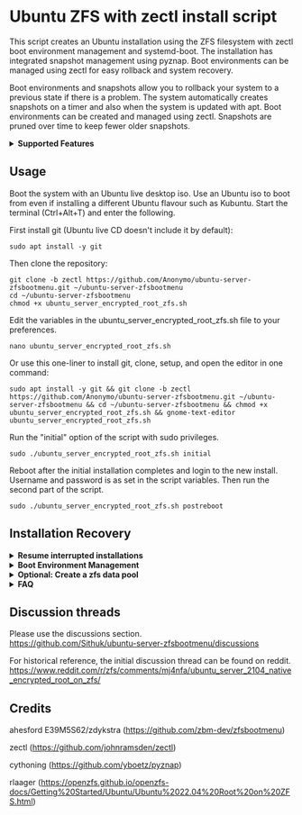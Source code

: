 # Ubuntu ZFS with zectl install script

This script creates an Ubuntu installation using the ZFS filesystem with zectl boot environment management and systemd-boot. The installation has integrated snapshot management using pyznap. Boot environments can be managed using zectl for easy rollback and system recovery.

Boot environments and snapshots allow you to rollback your system to a previous state if there is a problem. The system automatically creates snapshots on a timer and also when the system is updated with apt. Boot environments can be created and managed using zectl. Snapshots are pruned over time to keep fewer older snapshots.

<details>
<summary><strong>Supported Features</strong></summary>

- Ubuntu 22.04 LTS, 24.04 LTS, 24.10, 25.04.
- Root filesystem on ZFS.
- Choose from: Ubuntu Server, Ubuntu Desktop, Kubuntu, Xubuntu, Budgie, and Ubuntu MATE.
- Single, mirror, raid0, raidz1, raidz2, and raidz3 topologies.
- LUKS and native ZFS encryption.
- systemd-boot bootloader with clean, simple interface.
- zectl boot environment management for easy system rollback.
- Automated system snapshots taken on a timer and also on system updates.
- Creation of a separate encrypted data pool (single/mirror/raidz).

</details>

## Usage
Boot the system with an Ubuntu live desktop iso. Use an Ubuntu iso to boot from even if installing a different Ubuntu flavour such as Kubuntu. Start the terminal (Ctrl+Alt+T) and enter the following.

First install git (Ubuntu live CD doesn't include it by default):

	sudo apt install -y git

Then clone the repository:

	git clone -b zectl https://github.com/Anonymo/ubuntu-server-zfsbootmenu.git ~/ubuntu-server-zfsbootmenu
    cd ~/ubuntu-server-zfsbootmenu
    chmod +x ubuntu_server_encrypted_root_zfs.sh
	
Edit the variables in the ubuntu_server_encrypted_root_zfs.sh file to your preferences.

	nano ubuntu_server_encrypted_root_zfs.sh

Or use this one-liner to install git, clone, setup, and open the editor in one command:

	sudo apt install -y git && git clone -b zectl https://github.com/Anonymo/ubuntu-server-zfsbootmenu.git ~/ubuntu-server-zfsbootmenu && cd ~/ubuntu-server-zfsbootmenu && chmod +x ubuntu_server_encrypted_root_zfs.sh && gnome-text-editor ubuntu_server_encrypted_root_zfs.sh
	
Run the "initial" option of the script with sudo privileges.

	sudo ./ubuntu_server_encrypted_root_zfs.sh initial

Reboot after the initial installation completes and login to the new install. Username and password is as set in the script variables. Then run the second part of the script.

	sudo ./ubuntu_server_encrypted_root_zfs.sh postreboot

## Installation Recovery

<details>
<summary><strong>Resume interrupted installations</strong></summary>

If your installation is interrupted (network disconnection, system crash, etc.), you can resume where you left off:

	sudo ./ubuntu_server_encrypted_root_zfs.sh status    # Check installation progress
	sudo ./ubuntu_server_encrypted_root_zfs.sh resume    # Resume from last checkpoint

The script automatically detects previous installations and offers to resume when you run the `initial` command.

</details>

<details>
<summary><strong>Boot Environment Management</strong></summary>

This installation uses zectl for boot environment management with systemd-boot. Boot environments allow you to create snapshots of your entire system that can be booted independently.

Common zectl commands after installation:
- `sudo zectl create new-environment` - Create a new boot environment
- `sudo zectl list` - List all boot environments  
- `sudo zectl activate new-environment` - Set boot environment as default
- `sudo zectl destroy old-environment` - Remove unused boot environment

Note: Boot environment selection is done at the systemd-boot menu during startup. Remote SSH access during boot is not available with this setup.

</details>

<details>
<summary><strong>Optional: Create a zfs data pool</strong></summary>

The script includes an optional feature to create an encrypted zfs data pool on a non-root drive. The data pool will be unlocked automatically after the root drive password is entered at boot.

	sudo ./ubuntu_server_encrypted_root_zfs.sh datapool

</details>

<details>
<summary><strong>FAQ</strong></summary>

Additional guidance and notes can be found in the script.

<details>
<summary>1. How do I manage boot environments with zectl?</summary>

You can manage boot environments and rollback to previous states using zectl commands. This is useful if an upgrade doesn't work and you wish to revert to a previous state. I recommend testing any changes out in a virtual machine first before rolling them out in a production environment.

Common zectl operations:
- `sudo zectl list` - Show all available boot environments
- `sudo zectl create backup-before-upgrade` - Create a new boot environment before making changes
- `sudo zectl activate backup-before-upgrade` - Set a different boot environment as default
- Boot environments are selectable at the systemd-boot menu during startup

To rollback after a failed upgrade:
1. Reboot and select the previous boot environment from the systemd-boot menu
2. Once booted into the working environment, run `sudo zectl activate current-environment-name` to make it the default
3. Optionally, remove the failed boot environment with `sudo zectl destroy failed-environment-name`

</details>

<details>
<summary>2. How do I delete a boot environment I no longer need?</summary>

You can delete a boot environment you no longer need using zectl commands. This can be done from any running boot environment.

- Delete a boot environment using zectl (recommended):
  - List boot environments: `sudo zectl list`
  - Delete the unwanted environment: `sudo zectl destroy environment-name`
  - Note: You cannot destroy the currently active boot environment

- Delete a boot environment manually using zfs commands:
  - List ZFS datasets: `zfs list`
  - Find the dataset for the boot environment (e.g., "rpool/ROOT/ubuntu.2022.10.01")
  - Delete it: `sudo zfs destroy -r rpool/ROOT/ubuntu.2022.10.01`

</details>

<details>
<summary>3. Can I upgrade the system normally using do-release-upgrade?</summary>

- systemd-boot and zectl

  Ubuntu release upgrades should work normally with this setup. The systemd-boot bootloader and zectl boot environment manager are maintained as part of Ubuntu and should continue to work with newer ZFS versions. However, it's always recommended to create a test system in a virtual machine first to duplicate your setup and test the upgrade process.
- Pyznap

  Pyznap is not included as a package in the ubuntu repos at present. It may need to be re-compiled and re-installed. You can reference the install script for the relevant code to re-compile and re-install. 

</details>

<details>
<summary>4. How do I change the password on a natively encrypted zfs root pool?</summary>

You can change the password of your encrypted root as follows. Change "rpool" to the name of your root pool.
   - Update root pool password file.

     `nano /etc/zfs/rpool.key`
   - Update root pool key.

     `zfs change-key -o keylocation=file:///etc/zfs/rpool.key -o keyformat=passphrase rpool`
   - Optional: If you have an encrypted data pool that unlocks at boot using the root pool password, then update its key too. Change "datapool" to the name of your data pool.

     `zfs change-key -o keylocation=file:///etc/zfs/rpool.key -o keyformat=passphrase datapool`
   - Update initramfs.

     `update-initramfs -u -k all`

</details>

</details>

## Discussion threads
Please use the discussions section. \
https://github.com/Sithuk/ubuntu-server-zfsbootmenu/discussions

For historical reference, the initial discussion thread can be found on reddit.
https://www.reddit.com/r/zfs/comments/mj4nfa/ubuntu_server_2104_native_encrypted_root_on_zfs/

## Credits
ahesford E39M5S62/zdykstra (https://github.com/zbm-dev/zfsbootmenu)

zectl (https://github.com/johnramsden/zectl)

cythoning (https://github.com/yboetz/pyznap)

rlaager (https://openzfs.github.io/openzfs-docs/Getting%20Started/Ubuntu/Ubuntu%2022.04%20Root%20on%20ZFS.html)
